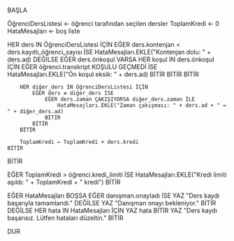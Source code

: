 BAŞLA

ÖğrenciDersListesi ← öğrenci tarafından seçilen dersler
ToplamKredi ← 0
HataMesajları ← boş liste

HER ders IN ÖğrenciDersListesi İÇİN
    EĞER ders.kontenjan < ders.kayıtlı_öğrenci_sayısı İSE
        HataMesajları.EKLE("Kontenjan dolu: " + ders.ad)
    DEĞİLSE
        EĞER ders.önkoşul VARSA
            HER koşul IN ders.önkoşul İÇİN
                EĞER öğrenci.transkript KOŞULU GEÇMEDİ İSE
                    HataMesajları.EKLE("Ön koşul eksik: " + ders.ad)
                BİTİR
            BİTİR
        BİTİR

        HER diğer_ders IN ÖğrenciDersListesi İÇİN
            EĞER ders ≠ diğer_ders İSE
                EĞER ders.zaman ÇAKIŞIYORSA diğer_ders.zaman İLE
                    HataMesajları.EKLE("Zaman çakışması: " + ders.ad + " ↔ " + diğer_ders.ad)
                BİTİR
            BİTİR
        BİTİR

        ToplamKredi ← ToplamKredi + ders.kredi
    BİTİR
BİTİR

EĞER ToplamKredi > öğrenci.kredi_limiti İSE
    HataMesajları.EKLE("Kredi limiti aşıldı: " + ToplamKredi + " kredi")
BİTİR

EĞER HataMesajları BOŞSA
    EĞER danışman.onayladı İSE
        YAZ "Ders kaydı başarıyla tamamlandı."
    DEĞİLSE
        YAZ "Danışman onayı bekleniyor."
    BİTİR
DEĞİLSE
    HER hata IN HataMesajları İÇİN
        YAZ hata
    BİTİR
    YAZ "Ders kaydı başarısız. Lütfen hataları düzeltin."
BİTİR

DUR
